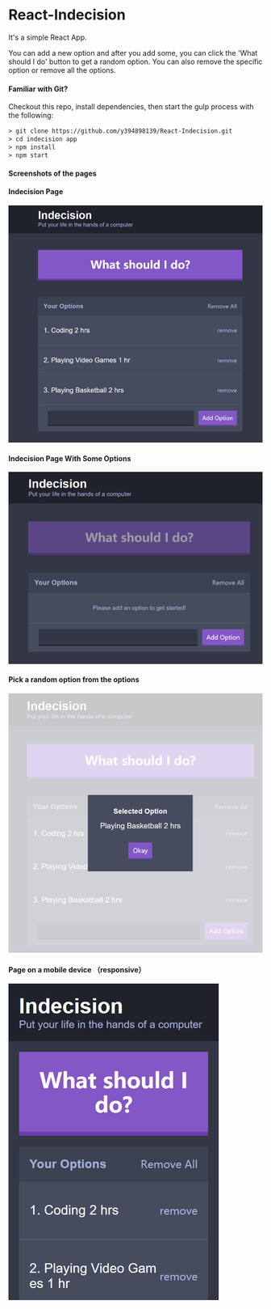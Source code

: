 # React-Indecision
It's a simple React App.

You can add a new option and after you add some, you can click the 'What should I do' button to get a random option.
You can also remove the specific option or remove all the options.

#### Familiar with Git?
Checkout this repo, install dependencies, then start the gulp process with the following:

```
> git clone https://github.com/y394898139/React-Indecision.git
> cd indecision app
> npm install
> npm start
```

#### Screenshots of the pages

#### Indecision Page
![alt text](screenshots/Screenshot01.png "")

#### Indecision Page With Some Options
![alt text](screenshots/Screenshot02.png "")

#### Pick a random option from the options
![alt text](screenshots/Screenshot03.png "")

#### Page on a mobile device （responsive）
![alt text](screenshots/Screenshot04.png "")


